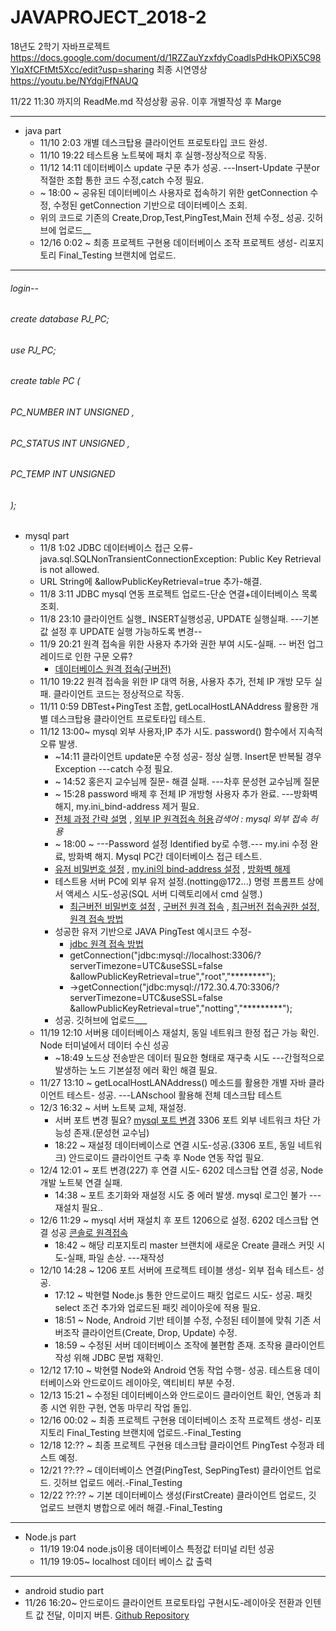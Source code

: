 # JAVAPROJECT_2018-2
18년도 2학기 자바프로젝트  
<https://docs.google.com/document/d/1RZZauYzxfdyCoadlsPdHkOPiX5C98YlqXfCFtMt5Xcc/edit?usp=sharing>
최종 시연영상
<https://youtu.be/NYdgjFfNAUQ>

11/22 11:30 까지의 ReadMe.md 작성상황 공유. 이후 개별작성 후 Marge
* * *
* java part
  * 11/10 2:03 개별 데스크탑용 클라이언트 프로토타입 코드 완성.
  * 11/10 19:22 테스트용 노트북에 패치 후 실행-정상적으로 작동.
  * 11/12 14:11 데이터베이스 update 구문 추가 성공. ---Insert-Update 구분or적절한 조합 통한 코드 수정,catch 수정 필요.
  *  ~ 18:00 ~ 공유된 데이터베이스 사용자로 접속하기 위한 getConnection 수정, 수정된 getConnection 기반으로 데이터베이스 조회.
    * 위의 코드로 기존의 Create,Drop,Test,PingTest,Main 전체 수정_ 성공. 깃허브에 업로드__
  * 12/16 0:02 ~ 최종 프로젝트 구현용 데이터베이스 조작 프로젝트 생성- 리포지토리 Final_Testing 브랜치에 업로드.
  
    
* * *
###### login--
###### create database PJ_PC;
###### use PJ_PC;
###### create table PC (
###### 		PC_NUMBER INT UNSIGNED ,
###### 		PC_STATUS INT UNSIGNED ,
###### 		PC_TEMP INT UNSIGNED
###### );
- mysql part
  - 11/8 1:02 JDBC 데이터베이스 접근 오류-java.sql.SQLNonTransientConnectionException: Public Key Retrieval is not allowed.
  - URL String에 &allowPublicKeyRetrieval=true 추가-해결.
  - 11/8 3:11 JDBC mysql 연동 프로젝트 업로드-단순 연결+데이터베이스 목록 조회.  
  - 11/8 23:10 클라이언트 실행_ INSERT실행성공, UPDATE 실행실패. ---기본값 설정 후 UPDATE 실행 가능하도록 변경--
  - 11/9 20:21 원격 접속을 위한 사용자 추가와 권한 부여 시도-실패. -- 버전 업그레이드로 인한 구문 오류?
    - [데이터베이스 원격 접속(구버전)](https://zetawiki.com/wiki/MySQL_%EC%9B%90%EA%B2%A9_%EC%A0%91%EC%86%8D_%ED%97%88%EC%9A%A9)
  - 11/10 19:22 원격 접속을 위한 IP 대역 허용, 사용자 추가, 전체 IP 개방 모두 실패. 클라이언트 코드는 정상적으로 작동.
  - 11/11 0:59 DBTest+PingTest 조합, getLocalHostLANAddress 활용한 개별 데스크탑용 클라이언트 프로토타입 테스트.
  - 11/12 13:00~ mysql 외부 사용자,IP 추가 시도. password() 함수에서 지속적 오류 발생. 
    -  ~14:11 클라이언트 update문 수정 성공- 정상 실행. Insert문 반복될 경우 Exception ---catch 수정 필요.
    -  ~ 14:52 홍은지 교수님께 질문- 해결 실패. ---차후 문성현 교수님께 질문
    -  ~ 15:28 password 배제 후 전체 IP 개방형 사용자 추가 완료. ---방화벽 해지, my.ini_bind-address 제거 필요.
      - [전체 과정 간략 설명](https://idchowto.com/?p=11068) , [외부 IP 원격접속 허용](http://dogcowking.tistory.com/154)*검색어 : mysql 외부 접속 허용*
    -  ~ 18:00 ~ ---Password 설정 Identified by로 수행.--- my.ini 수정 완료, 방화벽 해지. Mysql PC간 데이터베이스 접근 테스트.
      - [유저 비밀번호 설정](http://bblog.tistory.com/316) , [my.ini의 bind-address 설정](https://serverfault.com/questions/546281/mysql-bind-address-windows-error-1067-my-ini) , [방화벽 해제](http://savour75.tistory.com/21)
    - 테스트용 서버 PC에 외부 유저 설정.(notting@172...) 명령 프롬프트 상에서 액세스 시도-성공(SQL 서버 디렉토리에서 cmd 실행.)
      - [최근버전 비밀번호 설정](http://myblog.opendocs.co.kr/archives/1591) , [구버전 원격 접속](https://zetawiki.com/wiki/MySQL_%EC%9B%90%EA%B2%A9_%EC%A0%91%EC%86%8D) , [최근버전 접속권한 설정, 원격 접속 방법](http://godblessyk.tistory.com/entry/MySQL-%EC%9B%90%EA%B2%A9%EC%A0%91%EC%86%8D%ED%97%88%EC%9A%A9%EA%B3%BC-%EC%9B%90%EA%B2%A9%EC%A0%91%EC%86%8D%ED%99%95%EC%9D%B8)
    - 성공한 유저 기반으로 JAVA PingTest 예시코드 수정- 
      - [jdbc 원격 접속 방법](https://blog.outsider.ne.kr/6)
      - getConnection("jdbc:mysql://localhost:3306/?serverTimezone=UTC&useSSL=false &allowPublicKeyRetrieval=true","root","********");
      - ->getConnection("jdbc:mysql://172.30.4.70:3306/?serverTimezone=UTC&useSSL=false &allowPublicKeyRetrieval=true","notting","*********");
    - 성공. 깃허브에 업로드___
  - 11/19 12:10 서버용 데이터베이스 재설치, 동일 네트워크 한정 접근 가능 확인. Node 터미널에서 데이터 수신 성공
    - ~18:49 노드상 전송받은 데이터 필요한 형태로 재구축 시도 ---간헐적으로 발생하는 노드 기본설정 에러 확인 해결 필요.
  - 11/27 13:10 ~ getLocalHostLANAddress() 메소드를 활용한 개별 자바 클라이언트 테스트- 성공. ---LANschool 활용해 전체 데스크탑 테스트
  - 12/3 16:32 ~ 서버 노트북 교체, 재설정. 
    - 서버 포트 변경 필요? [mysql 포트 변경](https://skylit.tistory.com/253) 3306 포트 외부 네트워크 차단 가능성 존재.(문성현 교수님)
    - 18:22 ~ 재설정 데이터베이스로 연결 시도-성공.(3306 포트, 동일 네트워크) 안드로이드 클라이언트 구축 후 Node 연동 작업 필요.
  - 12/4 12:01 ~ 포트 변경(227) 후 연결 시도- 6202 데스크탑 연결 성공, Node 개발 노트북 연결 실패.
    - 14:38 ~ 포트 초기화와 재설정 시도 중 에러 발생. mysql 로그인 불가 ---재설치 필요..
  - 12/6 11:29 ~ mysql 서버 재설치 후 포트 1206으로 설정. 6202 데스크탑 연결 성공 [콘솔로 원격접속](http://blog.iotinfra.net/?p=1835)
    - 18:42 ~ 해당 리포지토리 master 브랜치에 새로운 Create 클래스 커밋 시도-실패, 파일 손상. ---재작성 
  - 12/10 14:28 ~ 1206 포트 서버에 프로젝트 테이블 생성- 외부 접속 테스트- 성공.
    - 17:12 ~ 박현렬 Node.js 통한 안드로이드 패킷 업로드 시도- 성공. 패킷 select 조건 추가와 업로드된 패킷 레이아웃에 적용 필요.
    - 18:51 ~ Node, Android 기반 테이블 수정, 수정된 테이블에 맞춰 기존 서버조작 클라이언트(Create, Drop, Update) 수정.
    - 18:59 ~ 수정된 서버 데이터베이스 조작에 불편함 존재. 조작용 클라이언트 작성 위해 JDBC 문법 재확인.
  - 12/12 17:10 ~ 박현렬 Node와 Android 연동 작업 수행- 성공. 테스트용 데이터베이스와 안드로이드 레이아웃, 액티비티 부분 수정.
  - 12/13 15:21 ~ 수정된 데이터베이스와 안드로이드 클라이언트 확인, 연동과 최종 시연 위한 구현, 연동 마무리 작업 돌입.
  - 12/16 00:02 ~ 최종 프로젝트 구현용 데이터베이스 조작 프로젝트 생성- 리포지토리 Final_Testing 브랜치에 업로드.-Final_Testing
  - 12/18 12:?? ~ 최종 프로젝트 구현용 데스크탑 클라이언트 PingTest 수정과 테스트 예정.
  - 12/21 ??:?? ~ 데이터베이스 연결(PingTest, SepPingTest) 클라이언트 업로드. 깃허브 업로드 에러.-Final_Testing
  - 12/22 ??:?? ~ 기본 데이터베이스 생성(FirstCreate) 클라이언트 업로드, 깃 업로드 브랜치 병합으로 에러 해결.-Final_Testing
* * *
- Node.js part
  - 11/19 19:04 node.js이용 데이터베이스 특정값 터미널 리턴 성공
  - 11/19 19:05~ localhost 데이터 베이스 값 출력 

* * *
- android studio part
 - 11/26 16:20~ 안드로이드 클라이언트 프로토타입 구현시도-레이아웃 전환과 인텐트 값 전달, 이미지 버튼. [Github Repository](https://github.com/nn98/SJ_Implements)
